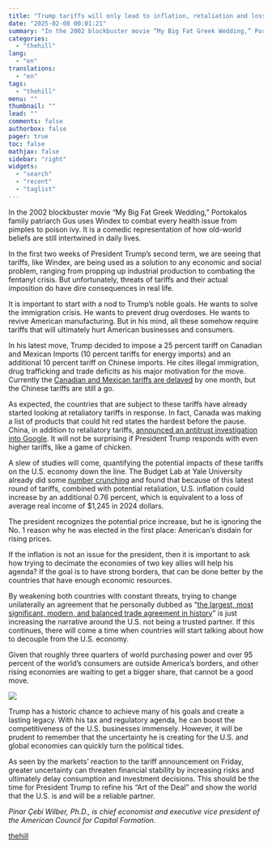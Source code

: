 ```yaml
---
title: "Trump tariffs will only lead to inflation, retaliation and loss of trust"
date: "2025-02-08 00:01:21"
summary: "In the 2002 blockbuster movie “My Big Fat Greek Wedding,” Portokalos family patriarch Gus uses Windex to combat every health issue from pimples to poison ivy. It is a comedic representation of how old-world beliefs are still intertwined in daily lives. In the first two weeks of President Trump’s second..."
categories:
  - "thehill"
lang:
  - "en"
translations:
  - "en"
tags:
  - "thehill"
menu: ""
thumbnail: ""
lead: ""
comments: false
authorbox: false
pager: true
toc: false
mathjax: false
sidebar: "right"
widgets:
  - "search"
  - "recent"
  - "taglist"
---
```


In the 2002 blockbuster movie “My Big Fat Greek Wedding,” Portokalos family patriarch Gus uses Windex to combat every health issue from pimples to poison ivy. It is a comedic representation of how old-world beliefs are still intertwined in daily lives.

In the first two weeks of President Trump’s second term, we are seeing that tariffs, like Windex, are being used as a solution to any economic and social problem, ranging from propping up industrial production to combating the fentanyl crisis. But unfortunately, threats of tariffs and their actual imposition do have dire consequences in real life.

It is important to start with a nod to Trump’s noble goals. He wants to solve the immigration crisis. He wants to prevent drug overdoses. He wants to revive American manufacturing. But in his mind, all these somehow require tariffs that will ultimately hurt American businesses and consumers.

In his latest move, Trump decided to impose a 25 percent tariff on Canadian and Mexican Imports (10 percent tariffs for energy imports) and an additional 10 percent tariff on Chinese imports. He cites illegal immigration, drug trafficking and trade deficits as his major motivation for the move. Currently the [Canadian and Mexican tariffs are delayed](https://www.nbcnews.com/politics/economics/mexicos-president-says-tariffs-will-delayed-one-month-rcna190433) by one month, but the Chinese tariffs are still a go.

As expected, the countries that are subject to these tariffs have already started looking at retaliatory tariffs in response. In fact, Canada was making a list of products that could hit red states the hardest before the pause. China, in addition to retaliatory tariffs, [announced an antitrust investigation into Google](https://www.pbs.org/newshour/world/china-announces-retaliatory-tariffs-on-u-s-imports-antitrust-investigation-into-google). It will not be surprising if President Trump responds with even higher tariffs, like a game of chicken.

A slew of studies will come, quantifying the potential impacts of these tariffs on the U.S. economy down the line. The Budget Lab at Yale University already did some [number crunching](https://x.com/ernietedeschi/status/1885502886903214196) and found that because of this latest round of tariffs, combined with potential retaliation, U.S. inflation could increase by an additional 0.76 percent, which is equivalent to a loss of average real income of $1,245 in 2024 dollars.

The president recognizes the potential price increase, but he is ignoring the No. 1 reason why he was elected in the first place: American’s disdain for rising prices.

If the inflation is not an issue for the president, then it is important to ask how trying to decimate the economies of two key allies will help his agenda? If the goal is to have strong borders, that can be done better by the countries that have enough economic resources.

By weakening both countries with constant threats, trying to change unilaterally an agreement that he personally dubbed as “[the largest, most significant, modern, and balanced trade agreement in history](https://trumpwhitehouse.archives.gov/briefings-statements/president-donald-j-trumps-united-states-mexico-canada-agreement-delivers-historic-win-american-workers/)” is just increasing the narrative around the U.S. not being a trusted partner. If this continues, there will come a time when countries will start talking about how to decouple from the U.S. economy.

Given that roughly three quarters of world purchasing power and over 95 percent of the world’s consumers are outside America’s borders, and other rising economies are waiting to get a bigger share, that cannot be a good move.


[![](https://thehill.com/wp-content/uploads/sites/2/2023/11/op2.png?w=600)](https://thehill.com/submitting-opinion-content/)

Trump has a historic chance to achieve many of his goals and create a lasting legacy. With his tax and regulatory agenda, he can boost the competitiveness of the U.S. businesses immensely. However, it will be prudent to remember that the uncertainty he is creating for the U.S. and global economies can quickly turn the political tides.

As seen by the markets’ reaction to the tariff announcement on Friday, greater uncertainty can threaten financial stability by increasing risks and ultimately delay consumption and investment decisions. This should be the time for President Trump to refine his “Art of the Deal” and show the world that the U.S. is and will be a reliable partner.

*Pinar Çebi Wilber, Ph.D., is chief economist and executive vice president of the American Council for Capital Formation*.

[thehill](https://thehill.com/opinion/5130452-trump-tariffs-economic-consequences/)

